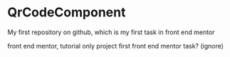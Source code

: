# QrCodeComponent
My first repository on github, which is my first task in front end mentor

front end mentor, tutorial only project 
first front end mentor task?
(ignore)

